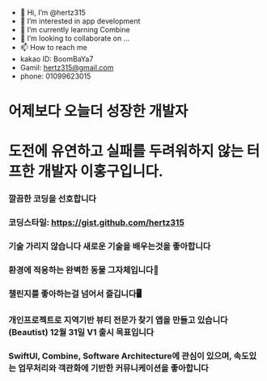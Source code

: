 - 👋 Hi, I’m @hertz315
- 👀 I’m interested in app development
- 🌱 I’m currently learning Combine
- 💞️ I’m looking to collaborate on ...
- 📫 How to reach me 
- kakao ID: BoomBaYa7 
- Gamil: hertz315@gmail.com
- phone: 01099623015

# 어제보다 오늘더 성장한 개발자 
# 도전에 유연하고 실패를 두려워하지 않는 터프한 개발자 이홍구입니다. 
### 깔끔한 코딩을 선호합니다 
### 코딩스타일: https://gist.github.com/hertz315
### 기술 가리지 않습니다 새로운 기술을 배우는것을 좋아합니다 
### 환경에 적응하는 완벽한 동물 그자체입니다🐯
### 챌린지를 좋아하는걸 넘어서 즐깁니다🖥️
### 개인프로젝트로 지역기반 뷰티 전문가 찾기 앱을 만들고 있습니다(Beautist) 12월 31일 V1 출시 목표입니다
### SwiftUI, Combine, Software Architecture에 관심이 있으며, 속도있는 업무처리와 객관화에 기반한 커뮤니케이션을 좋아합니다
<!---
hertz315/hertz315 is a ✨ special ✨ repository because its `README.md` (this file) appears on your GitHub profile.
You can click the Preview link to take a look at your changes.
--->
